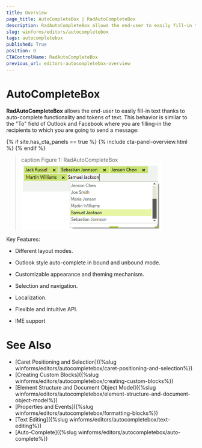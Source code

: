 ```yaml
---
title: Overview
page_title: AutoCompleteBox | RadAutoCompleteBox
description: RadAutoCompleteBox allows the end-user to easily fill-in text thanks to auto-complete functionality and tokens of text.
slug: winforms/editors/autocompletebox
tags: autocompletebox
published: True
position: 0
CTAControlName: RadAutoCompleteBox
previous_url: editors-autocompletebox-overview
---
```


# AutoCompleteBox

__RadAutoCompleteBox__ allows the end-user to easily fill-in text thanks to auto-complete functionality and tokens of text. This behavior is similar to the "To" field of Outlook and Facebook where you are filling-in the recipients to which you are going to send a message:

{% if site.has_cta_panels == true %}
{% include cta-panel-overview.html %}
{% endif %}
     
>caption Figure 1: RadAutoCompleteBox 
![editors-autocompletebox-overview 001](images/editors-autocompletebox-overview001.png)

Key Features:

* Different layout modes.

* Outlook style auto-complete in bound and unbound mode.

* Customizable appearance and theming mechanism.

* Selection and navigation.

* Localization. 

* Flexible and intuitive API.

* IME support


# See Also

* [Caret Positioning and Selection]({%slug winforms/editors/autocompletebox/caret-positioning-and-selection%})
* [Creating Custom Blocks]({%slug winforms/editors/autocompletebox/creating-custom-blocks%})
* [Element Structure and Document Object Model]({%slug winforms/editors/autocompletebox/element-structure-and-document-object-model%})
* [Properties and Events]({%slug winforms/editors/autocompletebox/formatting-blocks%})
* [Text Editing]({%slug winforms/editors/autocompletebox/text-editing%})
* [Auto-Complete]({%slug winforms/editors/autocompletebox/auto-complete%})